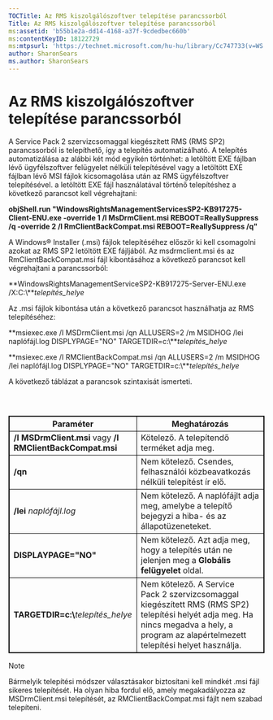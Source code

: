 ```yaml
---
TOCTitle: Az RMS kiszolgálószoftver telepítése parancssorból
Title: Az RMS kiszolgálószoftver telepítése parancssorból
ms:assetid: 'b55b1e2a-dd14-4168-a37f-9cdedbec660b'
ms:contentKeyID: 18122729
ms:mtpsurl: 'https://technet.microsoft.com/hu-hu/library/Cc747733(v=WS.10)'
author: SharonSears
ms.author: SharonSears
---
```


Az RMS kiszolgálószoftver telepítése parancssorból
==================================================

A Service Pack 2 szervizcsomaggal kiegészített RMS (RMS SP2) parancssorból is telepíthető, így a telepítés automatizálható. A telepítés automatizálása az alábbi két mód egyikén történhet: a letöltött EXE fájlban lévő ügyfélszoftver felügyelet nélküli telepítésével vagy a letöltött EXE fájlban lévő MSI fájlok kicsomagolása után az RMS ügyfélszoftver telepítésével. a letöltött EXE fájl használatával történő telepítéshez a következő parancsot kell végrehajtani:

**objShell.run "WindowsRightsManagementServicesSP2-KB917275-Client-ENU.exe -override 1 /I MsDrmClient.msi REBOOT=ReallySuppress /q -override 2 /I RmClientBackCompat.msi REBOOT=ReallySuppress /q"**

A Windows® Installer (.msi) fájlok telepítéséhez először ki kell csomagolni azokat az RMS SP2 letöltött EXE fájljából. Az msdrmclient.msi és az RmClientBackCompat.msi fájl kibontásához a következő parancsot kell végrehajtani a parancssorból:

**WindowsRightsManagementServiceSP2-KB917275-Server-ENU.exe /X:C:\\***telepítés\_helye*

Az .msi fájlok kibontása után a következő parancsot használhatja az RMS telepítéséhez:

**msiexec.exe /I MSDrmClient.msi /qn ALLUSERS=2 /m MSIDHOG /lei naplófájl.log DISPLYPAGE="NO" TARGETDIR=c:\\***telepítés\_helye*

**msiexec.exe /I RMClientBackCompat.msi /qn ALLUSERS=2 /m MSIDHOG /lei naplófájl.log DISPLYPAGE="NO" TARGETDIR=c:\\***telepítés\_helye*

A következő táblázat a parancsok szintaxisát ismerteti.

###  

 
<p> </p>
<table style="border:1px solid black;">
<colgroup>
<col width="50%" />
<col width="50%" />
</colgroup>
<thead>
<tr class="header">
<th style="border:1px solid black;" >Paraméter</th>
<th style="border:1px solid black;" >Meghatározás</th>
</tr>
</thead>
<tbody>
<tr class="odd">
<td style="border:1px solid black;"><strong>/I MSDrmClient.msi</strong> vagy <strong>/I RMClientBackCompat.msi</strong></td>
<td style="border:1px solid black;">Kötelező. A telepítendő terméket adja meg.</td>
</tr>
<tr class="even">
<td style="border:1px solid black;"><strong>/qn</strong></td>
<td style="border:1px solid black;">Nem kötelező. Csendes, felhasználói közbeavatkozás nélküli telepítést ír elő.</td>
</tr>
<tr class="odd">
<td style="border:1px solid black;"><strong>/lei</strong> <em>naplófájl.log</em></td>
<td style="border:1px solid black;">Nem kötelező. A naplófájlt adja meg, amelybe a telepítő bejegyzi a hiba- és az állapotüzeneteket.</td>
</tr>
<tr class="even">
<td style="border:1px solid black;"><strong>DISPLAYPAGE=&quot;NO&quot;</strong></td>
<td style="border:1px solid black;">Nem kötelező. Azt adja meg, hogy a telepítés után ne jelenjen meg a <strong>Globális felügyelet</strong> oldal.</td>
</tr>
<tr class="odd">
<td style="border:1px solid black;"><strong>TARGETDIR=c:\</strong><em>telepítés_helye</em></td>
<td style="border:1px solid black;">Nem kötelező. A Service Pack 2 szervizcsomaggal kiegészített RMS (RMS SP2) telepítési helyét adja meg. Ha nincs megadva a hely, a program az alapértelmezett telepítési helyet használja.</td>
</tr>
</tbody>
</table>
  
> [!NOTE]  
> Bármelyik telepítési módszer választásakor biztosítani kell mindkét .msi fájl sikeres telepítését. Ha olyan hiba fordul elő, amely megakadályozza az MSDrmClient.msi telepítését, az RMClientBackCompat.msi fájlt nem szabad telepíteni. 
